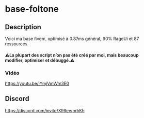 # base-foltone

## Description
Voici ma base fivem, optimisé à 0.87ms général, 90% RageUi et 87 ressources.

#### ⚠️La plupart des script n’on pas été créé par moi, mais beaucoup modifier, optimiser et débuggé.⚠️

### Vidéo
https://youtu.be/iYmjVmWm3E0

## Discord
https://discord.com/invite/X9ReemrhKh
